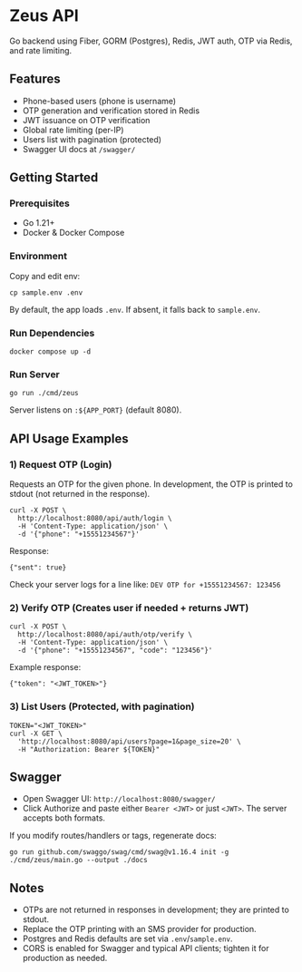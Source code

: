 # Zeus API

Go backend using Fiber, GORM (Postgres), Redis, JWT auth, OTP via Redis, and rate limiting.

## Features
- Phone-based users (phone is username)
- OTP generation and verification stored in Redis
- JWT issuance on OTP verification
- Global rate limiting (per-IP)
- Users list with pagination (protected)
- Swagger UI docs at `/swagger/`

## Getting Started

### Prerequisites
- Go 1.21+
- Docker & Docker Compose

### Environment
Copy and edit env:

```
cp sample.env .env
```

By default, the app loads `.env`. If absent, it falls back to `sample.env`.

### Run Dependencies

```
docker compose up -d
```

### Run Server

```
go run ./cmd/zeus
```

Server listens on `:${APP_PORT}` (default 8080).

## API Usage Examples

### 1) Request OTP (Login)
Requests an OTP for the given phone. In development, the OTP is printed to stdout (not returned in the response).

```
curl -X POST \
  http://localhost:8080/api/auth/login \
  -H 'Content-Type: application/json' \
  -d '{"phone": "+15551234567"}'
```
Response:
```
{"sent": true}
```
Check your server logs for a line like: `DEV OTP for +15551234567: 123456`

### 2) Verify OTP (Creates user if needed + returns JWT)
```
curl -X POST \
  http://localhost:8080/api/auth/otp/verify \
  -H 'Content-Type: application/json' \
  -d '{"phone": "+15551234567", "code": "123456"}'
```
Example response:
```
{"token": "<JWT_TOKEN>"}
```

### 3) List Users (Protected, with pagination)
```
TOKEN="<JWT_TOKEN>"
curl -X GET \
  'http://localhost:8080/api/users?page=1&page_size=20' \
  -H "Authorization: Bearer ${TOKEN}"
```

## Swagger
- Open Swagger UI: `http://localhost:8080/swagger/`
- Click Authorize and paste either `Bearer <JWT>` or just `<JWT>`. The server accepts both formats.

If you modify routes/handlers or tags, regenerate docs:
```
go run github.com/swaggo/swag/cmd/swag@v1.16.4 init -g ./cmd/zeus/main.go --output ./docs
```

## Notes
- OTPs are not returned in responses in development; they are printed to stdout.
- Replace the OTP printing with an SMS provider for production.
- Postgres and Redis defaults are set via `.env`/`sample.env`.
- CORS is enabled for Swagger and typical API clients; tighten it for production as needed.